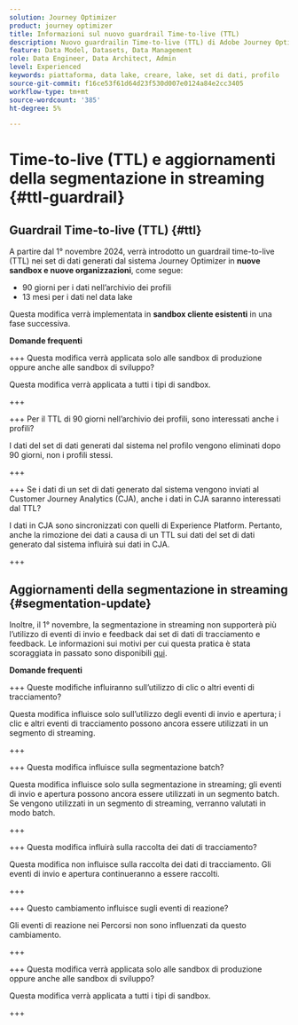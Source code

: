 ```yaml
---
solution: Journey Optimizer
product: journey optimizer
title: Informazioni sul nuovo guardrail Time-to-live (TTL)
description: Nuovo guardrailin Time-to-live (TTL) di Adobe Journey Optimizer
feature: Data Model, Datasets, Data Management
role: Data Engineer, Data Architect, Admin
level: Experienced
keywords: piattaforma, data lake, creare, lake, set di dati, profilo
source-git-commit: f16ce53f61d64d23f530d007e0124a84e2cc3405
workflow-type: tm+mt
source-wordcount: '385'
ht-degree: 5%

---
```



# Time-to-live (TTL) e aggiornamenti della segmentazione in streaming {#ttl-guardrail}

## Guardrail Time-to-live (TTL) {#ttl}

A partire dal 1° novembre 2024, verrà introdotto un guardrail time-to-live (TTL) nei set di dati generati dal sistema Journey Optimizer in **nuove sandbox e nuove organizzazioni**, come segue:

* 90 giorni per i dati nell’archivio dei profili
* 13 mesi per i dati nel data lake

Questa modifica verrà implementata in **sandbox cliente esistenti** in una fase successiva.

**Domande frequenti**

+++ Questa modifica verrà applicata solo alle sandbox di produzione oppure anche alle sandbox di sviluppo?

Questa modifica verrà applicata a tutti i tipi di sandbox.

+++


+++ Per il TTL di 90 giorni nell’archivio dei profili, sono interessati anche i profili?

I dati del set di dati generati dal sistema nel profilo vengono eliminati dopo 90 giorni, non i profili stessi.

+++

+++ Se i dati di un set di dati generato dal sistema vengono inviati al Customer Journey Analytics (CJA), anche i dati in CJA saranno interessati dal TTL?

I dati in CJA sono sincronizzati con quelli di Experience Platform. Pertanto, anche la rimozione dei dati a causa di un TTL sui dati del set di dati generato dal sistema influirà sui dati in CJA.

+++

## Aggiornamenti della segmentazione in streaming {#segmentation-update}

Inoltre, il 1° novembre, la segmentazione in streaming non supporterà più l’utilizzo di eventi di invio e feedback dai set di dati di tracciamento e feedback. Le informazioni sui motivi per cui questa pratica è stata scoraggiata in passato sono disponibili [qui](../audience/about-audiences.md#streaming-segmentation-events-guardrails).


**Domande frequenti**

+++ Queste modifiche influiranno sull’utilizzo di clic o altri eventi di tracciamento?

Questa modifica influisce solo sull’utilizzo degli eventi di invio e apertura; i clic e altri eventi di tracciamento possono ancora essere utilizzati in un segmento di streaming.

+++

+++ Questa modifica influisce sulla segmentazione batch?

Questa modifica influisce solo sulla segmentazione in streaming; gli eventi di invio e apertura possono ancora essere utilizzati in un segmento batch. Se vengono utilizzati in un segmento di streaming, verranno valutati in modo batch.

+++

+++ Questa modifica influirà sulla raccolta dei dati di tracciamento?

Questa modifica non influisce sulla raccolta dei dati di tracciamento. Gli eventi di invio e apertura continueranno a essere raccolti.

+++


+++ Questo cambiamento influisce sugli eventi di reazione?

Gli eventi di reazione nei Percorsi non sono influenzati da questo cambiamento.

+++


+++ Questa modifica verrà applicata solo alle sandbox di produzione oppure anche alle sandbox di sviluppo?

Questa modifica verrà applicata a tutti i tipi di sandbox.

+++